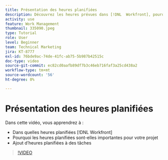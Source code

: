 ```yaml
---
title: Présentation des heures planifiées
description: Découvrez les heures prévues dans [!DNL  Workfront], pourquoi les heures planifiées sont importantes pour votre projet et comment ajouter des heures planifiées aux tâches.
activity: use
feature: Work Management
thumbnail: 335090.jpeg
type: Tutorial
role: User
level: Beginner
team: Technical Marketing
jira: KT-8777
exl-id: 76bde9ac-74de-41fc-ab75-5b987b42515c
doc-type: video
source-git-commit: ec82cd0aafb89df7b3c46eb716faf3a25cd438a2
workflow-type: tm+mt
source-wordcount: '56'
ht-degree: 0%

---
```


# Présentation des heures planifiées

Dans cette vidéo, vous apprendrez à :

* Dans quelles heures planifiées [!DNL  Workfront]
* Pourquoi les heures planifiées sont-elles importantes pour votre projet
* Ajout d’heures planifiées à des tâches

>[!VIDEO](https://video.tv.adobe.com/v/335090/?quality=12&learn=on)


<!---
learn more urls:
Overview of task duration and duration type
Planned hours overview
--->
